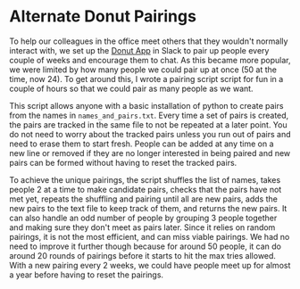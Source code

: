 # Alternate Donut Pairings

To help our colleagues in the office meet others that they wouldn't normally interact with, we set up the [Donut App](https://www.donut.com/) in Slack to pair up people every couple of weeks and encourage them to chat. As this became more popular, we were limited by how many people we could pair up at once (50 at the time, now 24). To get around this, I wrote a pairing script script for fun in a couple of hours so that we could pair as many people as we want.

This script allows anyone with a basic installation of python to create pairs from the names in `names_and_pairs.txt`. Every time a set of pairs is created, the pairs are tracked in the same file to not be repeated at a later point. You do not need to worry about the tracked pairs unless you run out of pairs and need to erase them to start fresh. People can be added at any time on a new line or removed if they are no longer interested in being paired and new pairs can be formed without having to reset the tracked pairs.

To achieve the unique pairings, the script shuffles the list of names, takes people 2 at a time to make candidate pairs, checks that the pairs have not met yet, repeats the shuffling and pairing until all are new pairs, adds the new pairs to the text file to keep track of them, and returns the new pairs. It can also handle an odd number of people by grouping 3 people together and making sure they don't meet as pairs later. Since it relies on random pairings, it is not the most efficient, and can miss viable pairings. We had no need to improve it further though because for around 50 people, it can do around 20 rounds of pairings before it starts to hit the max tries allowed. With a new pairing every 2 weeks, we could have people meet up for almost a year before having to reset the pairings.
